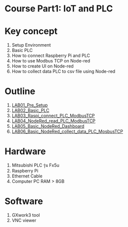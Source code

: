 # Course Part**1:** **IoT and PLC**

# **Key concept**
1. Setup Environment 
2. Basic PLC 
3. How to connect Raspberry Pi and PLC
4. How to use Modbus TCP on Node-red 
5. How to create UI on Node-red 
6. How to collect data PLC to csv file using Node-red

# **Outline**
1. [LAB01_Pre_Setup](https://github.com/Advance-Innovation-Centre-AIC/IIoT_Training_course/tree/main/IoT_PLC/LAB01_Pre_Setup)
2. [LAB02_Basic_PLC](https://github.com/Advance-Innovation-Centre-AIC/IIoT_Training_course/tree/main/IoT_PLC/LAB02_Basic_PLC)
3. [LAB03_Raspi_connect_PLC_ModbusTCP](https://github.com/Advance-Innovation-Centre-AIC/IIoT_Training_course/tree/main/IoT_PLC/LAB03_Raspi_connect_PLC_ModbusTCP)
4. [LAB04_NodeRed_read_PLC_ModbusTCP](https://github.com/Advance-Innovation-Centre-AIC/IIoT_Training_course/tree/main/IoT_PLC/LAB04_NodeRed_read_PLC_ModbusTCP)
5. [LAB05_Basic_NodeRed_Dashboard](https://github.com/Advance-Innovation-Centre-AIC/IIoT_Training_course/tree/main/IoT_PLC/LAB05_Basic_NodeRed_Dashboard)
6. [LAB06_Basic_NodeRed_collect_data_PLC_MosbusTCP](https://github.com/Advance-Innovation-Centre-AIC/IIoT_Training_course/tree/main/IoT_PLC/LAB06_Basic_NodeRed_collect_data_PLC_MosbusTCP)


# **Hardware**
1. Mitsubishi PLC รุ่น Fx5u 
2. Raspberry Pi 
3. Ethernet Cable
4. Computer PC RAM > 8GB


# **Software**
1. GXwork3 tool
2. VNC viewer

